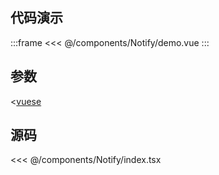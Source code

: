 ## 代码演示

:::frame
<<< @/components/Notify/demo.vue
:::

## 参数

<[vuese](@/components/Notify/index.tsx)

## 源码

<<< @/components/Notify/index.tsx
